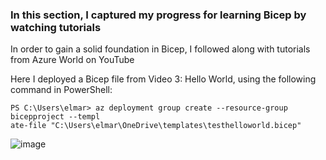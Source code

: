 ###  In this section, I captured my progress for learning Bicep by watching tutorials


In order to gain a solid foundation in Bicep, I followed along with tutorials from Azure World on YouTube

Here I deployed a Bicep file from Video 3: Hello World, using the following command in PowerShell:

    PS C:\Users\elmar> az deployment group create --resource-group bicepproject --templ
    ate-file "C:\Users\elmar\OneDrive\templates\testhelloworld.bicep" 



![image](https://github.com/user-attachments/assets/fcf6e938-c376-452e-88ad-b9c62716a975)
